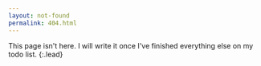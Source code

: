 ```yaml
---
layout: not-found
permalink: 404.html
---
```


This page isn't here. I will write it once I've finished everything else on my todo list.
{:.lead}
